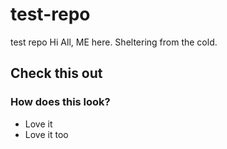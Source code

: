 # test-repo
test repo
Hi All, ME here. Sheltering from the cold. 
## Check this out
### How does this look?
* Love it
* Love it too
